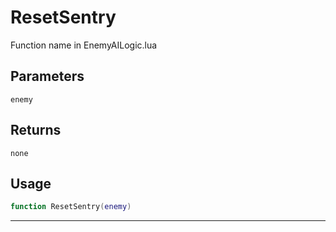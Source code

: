 # ResetSentry
Function name in EnemyAILogic.lua
## Parameters
`enemy`
## Returns
`none`
## Usage
```lua
function ResetSentry(enemy)
```
---
